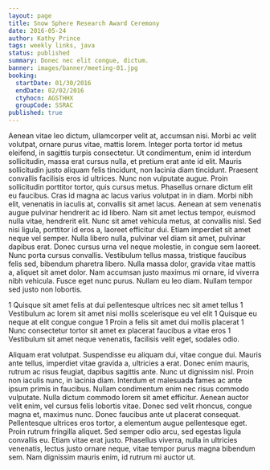 ```yaml
---
layout: page
title: Snow Sphere Research Award Ceremony
date: 2016-05-24
author: Kathy Prince
tags: weekly links, java
status: published
summary: Donec nec elit congue, dictum.
banner: images/banner/meeting-01.jpg
booking:
  startDate: 01/30/2016
  endDate: 02/02/2016
  ctyhocn: AGSTHHX
  groupCode: SSRAC
published: true
---
```

Aenean vitae leo dictum, ullamcorper velit at, accumsan nisi. Morbi ac velit volutpat, ornare purus vitae, mattis lorem. Integer porta tortor id metus eleifend, in sagittis turpis consectetur. Ut condimentum, enim id interdum sollicitudin, massa erat cursus nulla, et pretium erat ante id elit. Mauris sollicitudin justo aliquam felis tincidunt, non lacinia diam tincidunt. Praesent convallis facilisis eros id ultrices. Nunc non vulputate augue. Proin sollicitudin porttitor tortor, quis cursus metus. Phasellus ornare dictum elit eu faucibus. Cras id magna ac lacus varius volutpat in in diam.
Morbi nibh elit, venenatis in iaculis at, convallis sit amet lacus. Aenean at sem venenatis augue pulvinar hendrerit ac id libero. Nam sit amet lectus tempor, euismod nulla vitae, hendrerit elit. Nunc sit amet vehicula metus, at convallis nisl. Sed nisi ligula, porttitor id eros a, laoreet efficitur dui. Etiam imperdiet sit amet neque vel semper. Nulla libero nulla, pulvinar vel diam sit amet, pulvinar dapibus erat. Donec cursus urna vel neque molestie, in congue sem laoreet. Nunc porta cursus convallis. Vestibulum tellus massa, tristique faucibus felis sed, bibendum pharetra libero. Nulla massa dolor, gravida vitae mattis a, aliquet sit amet dolor. Nam accumsan justo maximus mi ornare, id viverra nibh vehicula. Fusce eget nunc purus. Nullam eu leo diam. Nullam tempor sed justo non lobortis.

1 Quisque sit amet felis at dui pellentesque ultrices nec sit amet tellus
1 Vestibulum ac lorem sit amet nisi mollis scelerisque eu vel elit
1 Quisque eu neque at elit congue congue
1 Proin a felis sit amet dui mollis placerat
1 Nunc consectetur tortor sit amet ex placerat faucibus a vitae eros
1 Vestibulum sit amet neque venenatis, facilisis velit eget, sodales odio.

Aliquam erat volutpat. Suspendisse eu aliquam dui, vitae congue dui. Mauris ante tellus, imperdiet vitae gravida a, ultricies a erat. Donec enim mauris, rutrum ac risus feugiat, dapibus sagittis ante. Nunc ut dignissim nisl. Proin non iaculis nunc, in lacinia diam. Interdum et malesuada fames ac ante ipsum primis in faucibus. Nullam condimentum enim nec risus commodo vulputate. Nulla dictum commodo lorem sit amet efficitur. Aenean auctor velit enim, vel cursus felis lobortis vitae.
Donec sed velit rhoncus, congue magna et, maximus nunc. Donec faucibus ante ut placerat consequat. Pellentesque ultrices eros tortor, a elementum augue pellentesque eget. Proin rutrum fringilla aliquet. Sed semper odio arcu, sed egestas ligula convallis eu. Etiam vitae erat justo. Phasellus viverra, nulla in ultricies venenatis, lectus justo ornare neque, vitae tempor purus magna bibendum sem. Nam dignissim mauris enim, id rutrum mi auctor ut.
